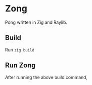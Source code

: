 # Zong
Pong written in Zig and Raylib.

## Build
Run `zig build`

## Run Zong
After running the above build command, 
